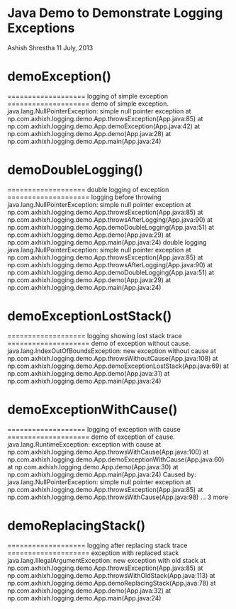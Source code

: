 # Java Demo to Demonstrate Logging Exceptions

Ashish Shrestha
11 July, 2013

# demoException()
 =================== logging of simple exception ====================
 demo of simple exception.
 java.lang.NullPointerException: simple null pointer exception
 	at np.com.axhixh.logging.demo.App.throwsException(App.java:85)
	at np.com.axhixh.logging.demo.App.demoException(App.java:42)
	at np.com.axhixh.logging.demo.App.demo(App.java:28)
	at np.com.axhixh.logging.demo.App.main(App.java:24)


# demoDoubleLogging()
 =================== double logging of exception ====================
 logging before throwing 
 java.lang.NullPointerException: simple null pointer exception
	at np.com.axhixh.logging.demo.App.throwsException(App.java:85)
	at np.com.axhixh.logging.demo.App.throwsAfterLogging(App.java:90)
	at np.com.axhixh.logging.demo.App.demoDoubleLogging(App.java:51)
	at np.com.axhixh.logging.demo.App.demo(App.java:29)
	at np.com.axhixh.logging.demo.App.main(App.java:24)
 double logging
 java.lang.NullPointerException: simple null pointer exception
	at np.com.axhixh.logging.demo.App.throwsException(App.java:85)
	at np.com.axhixh.logging.demo.App.throwsAfterLogging(App.java:90)
	at np.com.axhixh.logging.demo.App.demoDoubleLogging(App.java:51)
	at np.com.axhixh.logging.demo.App.demo(App.java:29)
	at np.com.axhixh.logging.demo.App.main(App.java:24)


# demoExceptionLostStack()
 =================== logging showing lost stack trace ====================
 demo of exception without cause.
 java.lang.IndexOutOfBoundsException: new exception without cause
	at np.com.axhixh.logging.demo.App.throwsWithoutCause(App.java:108)
	at np.com.axhixh.logging.demo.App.demoExceptionLostStack(App.java:69)
	at np.com.axhixh.logging.demo.App.demo(App.java:31)
	at np.com.axhixh.logging.demo.App.main(App.java:24)


# demoExceptionWithCause()
 =================== logging of exception with cause ====================
 demo of exception of cause.
 java.lang.RuntimeException: exception with cause
	at np.com.axhixh.logging.demo.App.throwsWithCause(App.java:100)
	at np.com.axhixh.logging.demo.App.demoExceptionWithCause(App.java:60)
	at np.com.axhixh.logging.demo.App.demo(App.java:30)
	at np.com.axhixh.logging.demo.App.main(App.java:24)
 Caused by: java.lang.NullPointerException: simple null pointer exception
	at np.com.axhixh.logging.demo.App.throwsException(App.java:85)
	at np.com.axhixh.logging.demo.App.throwsWithCause(App.java:98)
	... 3 more
 

# demoReplacingStack()
 =================== logging after replacing stack trace ====================
 exception with replaced stack
 java.lang.IllegalArgumentException: new exception with old stack
	at np.com.axhixh.logging.demo.App.throwsException(App.java:85)
	at np.com.axhixh.logging.demo.App.throwsWithOldStack(App.java:113)
	at np.com.axhixh.logging.demo.App.demoReplacingStack(App.java:78)
	at np.com.axhixh.logging.demo.App.demo(App.java:32)
	at np.com.axhixh.logging.demo.App.main(App.java:24)
